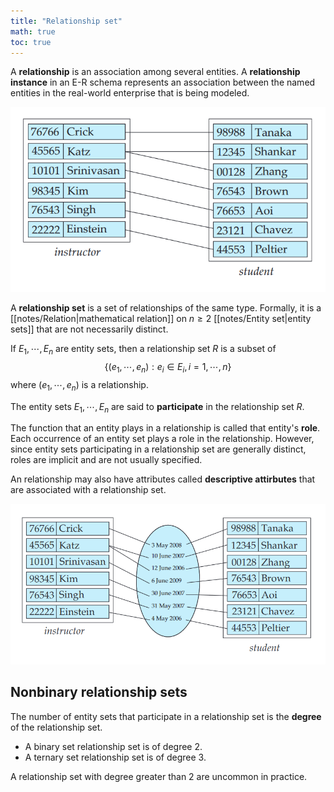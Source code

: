 ```yaml
---
title: "Relationship set"
math: true
toc: true
---
```


A **relationship** is an association among several entities. A **relationship instance** in an E-R schema represents an association between the named entities in the real-world enterprise that is being modeled.

![relationship-example](/notes/images/relationship-example.png)

A **relationship set** is a set of relationships of the same type. Formally, it is a [[notes/Relation|mathematical relation]] on $n \geq 2$ [[notes/Entity set|entity sets]] that are not necessarily distinct.

If $E_1, \cdots, E_n$ are entity sets, then a relationship set $R$ is a subset of
$$
\lbrace (e_1, \cdots, e_n) : e_i \in E_i, i = 1, \cdots, n \rbrace
$$
where $(e_1, \cdots, e_n)$ is a relationship.

The entity sets $E_1, \cdots, E_n$ are said to **participate** in the relationship set $R$.

The function that an entity plays in a relationship is called that entity's **role**. Each occurrence of an entity set plays a role in the relationship. However, since entity sets participating in a relationship set are generally distinct, roles are implicit and are not usually specified.

An relationship may also have attributes called **descriptive attirbutes** that are associated with a relationship set.

![descriptive-attribute-example](/notes/images/descriptive-attribute-example.png)

## Nonbinary relationship sets

The number of entity sets that participate in a relationship set is the **degree** of the relationship set.
- A binary set relationship set is of degree 2.
- A ternary set relationship set is of degree 3.

A relationship set with degree greater than 2 are uncommon in practice.